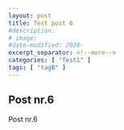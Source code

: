 ```yaml
---
layout: post
title: Test post 6
#description:
# image:
#date-modified: 2020-
excerpt_separator: <!--more-->
categories: [ "Test1" ]
tags: [ "tagB" ]
---
```


## Post nr.6

Post nr.6
